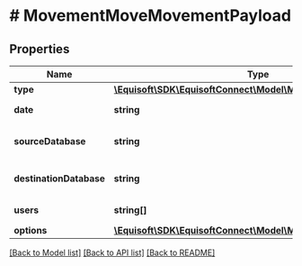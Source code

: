 # # MovementMoveMovementPayload

## Properties

Name | Type | Description | Notes
------------ | ------------- | ------------- | -------------
**type** | [**\Equisoft\SDK\EquisoftConnect\Model\MovementMovementType**](MovementMovementType.md) |  |
**date** | **string** | Movement date. | [optional]
**sourceDatabase** | **string** | Source database full name. |
**destinationDatabase** | **string** | Destination database full name. |
**users** | **string[]** | List of users id. |
**options** | [**\Equisoft\SDK\EquisoftConnect\Model\MovementOptions**](MovementOptions.md) |  | [optional]

[[Back to Model list]](../../README.md#models) [[Back to API list]](../../README.md#endpoints) [[Back to README]](../../README.md)
